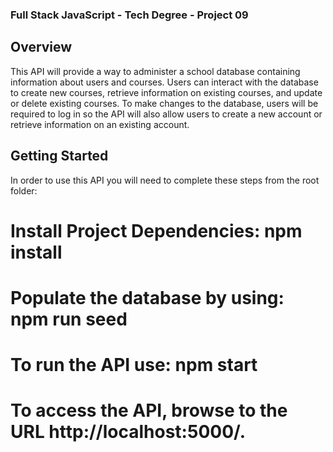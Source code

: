 ### Full Stack JavaScript - Tech Degree - Project 09

## Overview
This API will provide a way to administer a school database containing information about users and courses. Users can interact with the database to create new courses, retrieve information on existing courses, and update or delete existing courses. To make changes to the database, users will be required to log in so the API will also allow users to create a new account or retrieve information on an existing account.

## Getting Started
In order to use this API you will need to complete these steps from the root folder:

# Install Project Dependencies: npm install
# Populate the database by using: npm run seed
# To run the API use: npm start
# To access the API, browse to the URL http://localhost:5000/.
